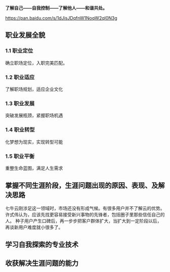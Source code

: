 **了解自己——自我控制——了解他人——和谐共处。**

https://pan.baidu.com/s/1dJisJDqfnW1NoqW2ql0N3g

## 职业发展全貌


### 1.1 职业定位

确立职场定位，入职完美匹配。

### 1.2 职业适应

了解职场规划，适应企业文化

### 1.3 职业发展

突破发展瓶颈，紧握职场机遇

### 1.4 职业转型

化梦想为现实，实现转型可能

### 1.5 职业平衡

重整生命蓝图，满足人生需求




## 掌握不同生涯阶段，生涯问题出现的原因、表现、及解决思路

七牛云刚涉足这一领域时，市场还没有形成气候。有很多用户并不了解云的优势。许式伟认为，应该先找更容易接受新兴事物的先锋者，包括圈子里那些信任自己的人。
种子用户产生口碑后，再一步步把客户群体扩大，当扩大到一定阶段以后，再谈新用户难度就小很多了。



## 学习自我探索的专业技术



## 收获解决生涯问题的能力



